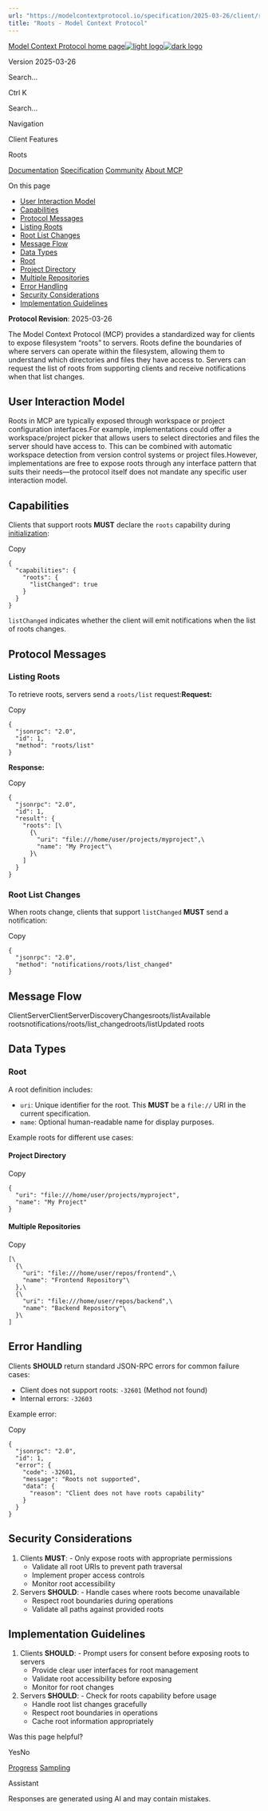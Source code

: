 ```yaml
---
url: "https://modelcontextprotocol.io/specification/2025-03-26/client/roots"
title: "Roots - Model Context Protocol"
---
```


[Model Context Protocol home page![light logo](https://mintlify.s3.us-west-1.amazonaws.com/mcp/logo/light.svg)![dark logo](https://mintlify.s3.us-west-1.amazonaws.com/mcp/logo/dark.svg)](https://modelcontextprotocol.io/)

Version 2025-03-26

Search...

Ctrl K

Search...

Navigation

Client Features

Roots

[Documentation](https://modelcontextprotocol.io/docs/getting-started/intro) [Specification](https://modelcontextprotocol.io/specification/2025-06-18) [Community](https://modelcontextprotocol.io/community/communication) [About MCP](https://modelcontextprotocol.io/about)

On this page

- [User Interaction Model](https://modelcontextprotocol.io/specification/2025-03-26/client/roots#user-interaction-model)
- [Capabilities](https://modelcontextprotocol.io/specification/2025-03-26/client/roots#capabilities)
- [Protocol Messages](https://modelcontextprotocol.io/specification/2025-03-26/client/roots#protocol-messages)
- [Listing Roots](https://modelcontextprotocol.io/specification/2025-03-26/client/roots#listing-roots)
- [Root List Changes](https://modelcontextprotocol.io/specification/2025-03-26/client/roots#root-list-changes)
- [Message Flow](https://modelcontextprotocol.io/specification/2025-03-26/client/roots#message-flow)
- [Data Types](https://modelcontextprotocol.io/specification/2025-03-26/client/roots#data-types)
- [Root](https://modelcontextprotocol.io/specification/2025-03-26/client/roots#root)
- [Project Directory](https://modelcontextprotocol.io/specification/2025-03-26/client/roots#project-directory)
- [Multiple Repositories](https://modelcontextprotocol.io/specification/2025-03-26/client/roots#multiple-repositories)
- [Error Handling](https://modelcontextprotocol.io/specification/2025-03-26/client/roots#error-handling)
- [Security Considerations](https://modelcontextprotocol.io/specification/2025-03-26/client/roots#security-considerations)
- [Implementation Guidelines](https://modelcontextprotocol.io/specification/2025-03-26/client/roots#implementation-guidelines)

**Protocol Revision**: 2025-03-26

The Model Context Protocol (MCP) provides a standardized way for clients to expose
filesystem “roots” to servers. Roots define the boundaries of where servers can operate
within the filesystem, allowing them to understand which directories and files they have
access to. Servers can request the list of roots from supporting clients and receive
notifications when that list changes.

## [​](https://modelcontextprotocol.io/specification/2025-03-26/client/roots\#user-interaction-model)  User Interaction Model

Roots in MCP are typically exposed through workspace or project configuration interfaces.For example, implementations could offer a workspace/project picker that allows users to
select directories and files the server should have access to. This can be combined with
automatic workspace detection from version control systems or project files.However, implementations are free to expose roots through any interface pattern that
suits their needs—the protocol itself does not mandate any specific user
interaction model.

## [​](https://modelcontextprotocol.io/specification/2025-03-26/client/roots\#capabilities)  Capabilities

Clients that support roots **MUST** declare the `roots` capability during
[initialization](https://modelcontextprotocol.io/specification/2025-03-26/basic/lifecycle#initialization):

Copy

```
{
  "capabilities": {
    "roots": {
      "listChanged": true
    }
  }
}

```

`listChanged` indicates whether the client will emit notifications when the list of roots
changes.

## [​](https://modelcontextprotocol.io/specification/2025-03-26/client/roots\#protocol-messages)  Protocol Messages

### [​](https://modelcontextprotocol.io/specification/2025-03-26/client/roots\#listing-roots)  Listing Roots

To retrieve roots, servers send a `roots/list` request:**Request:**

Copy

```
{
  "jsonrpc": "2.0",
  "id": 1,
  "method": "roots/list"
}

```

**Response:**

Copy

```
{
  "jsonrpc": "2.0",
  "id": 1,
  "result": {
    "roots": [\
      {\
        "uri": "file:///home/user/projects/myproject",\
        "name": "My Project"\
      }\
    ]
  }
}

```

### [​](https://modelcontextprotocol.io/specification/2025-03-26/client/roots\#root-list-changes)  Root List Changes

When roots change, clients that support `listChanged` **MUST** send a notification:

Copy

```
{
  "jsonrpc": "2.0",
  "method": "notifications/roots/list_changed"
}

```

## [​](https://modelcontextprotocol.io/specification/2025-03-26/client/roots\#message-flow)  Message Flow

ClientServerClientServerDiscoveryChangesroots/listAvailable rootsnotifications/roots/list\_changedroots/listUpdated roots

## [​](https://modelcontextprotocol.io/specification/2025-03-26/client/roots\#data-types)  Data Types

### [​](https://modelcontextprotocol.io/specification/2025-03-26/client/roots\#root)  Root

A root definition includes:

- `uri`: Unique identifier for the root. This **MUST** be a `file://` URI in the current
specification.
- `name`: Optional human-readable name for display purposes.

Example roots for different use cases:

#### [​](https://modelcontextprotocol.io/specification/2025-03-26/client/roots\#project-directory)  Project Directory

Copy

```
{
  "uri": "file:///home/user/projects/myproject",
  "name": "My Project"
}

```

#### [​](https://modelcontextprotocol.io/specification/2025-03-26/client/roots\#multiple-repositories)  Multiple Repositories

Copy

```
[\
  {\
    "uri": "file:///home/user/repos/frontend",\
    "name": "Frontend Repository"\
  },\
  {\
    "uri": "file:///home/user/repos/backend",\
    "name": "Backend Repository"\
  }\
]

```

## [​](https://modelcontextprotocol.io/specification/2025-03-26/client/roots\#error-handling)  Error Handling

Clients **SHOULD** return standard JSON-RPC errors for common failure cases:

- Client does not support roots: `-32601` (Method not found)
- Internal errors: `-32603`

Example error:

Copy

```
{
  "jsonrpc": "2.0",
  "id": 1,
  "error": {
    "code": -32601,
    "message": "Roots not supported",
    "data": {
      "reason": "Client does not have roots capability"
    }
  }
}

```

## [​](https://modelcontextprotocol.io/specification/2025-03-26/client/roots\#security-considerations)  Security Considerations

1. Clients **MUST**:   - Only expose roots with appropriate permissions
   - Validate all root URIs to prevent path traversal
   - Implement proper access controls
   - Monitor root accessibility
2. Servers **SHOULD**:   - Handle cases where roots become unavailable
   - Respect root boundaries during operations
   - Validate all paths against provided roots

## [​](https://modelcontextprotocol.io/specification/2025-03-26/client/roots\#implementation-guidelines)  Implementation Guidelines

1. Clients **SHOULD**:   - Prompt users for consent before exposing roots to servers
   - Provide clear user interfaces for root management
   - Validate root accessibility before exposing
   - Monitor for root changes
2. Servers **SHOULD**:   - Check for roots capability before usage
   - Handle root list changes gracefully
   - Respect root boundaries in operations
   - Cache root information appropriately

Was this page helpful?

YesNo

[Progress](https://modelcontextprotocol.io/specification/2025-03-26/basic/utilities/progress) [Sampling](https://modelcontextprotocol.io/specification/2025-03-26/client/sampling)

Assistant

Responses are generated using AI and may contain mistakes.